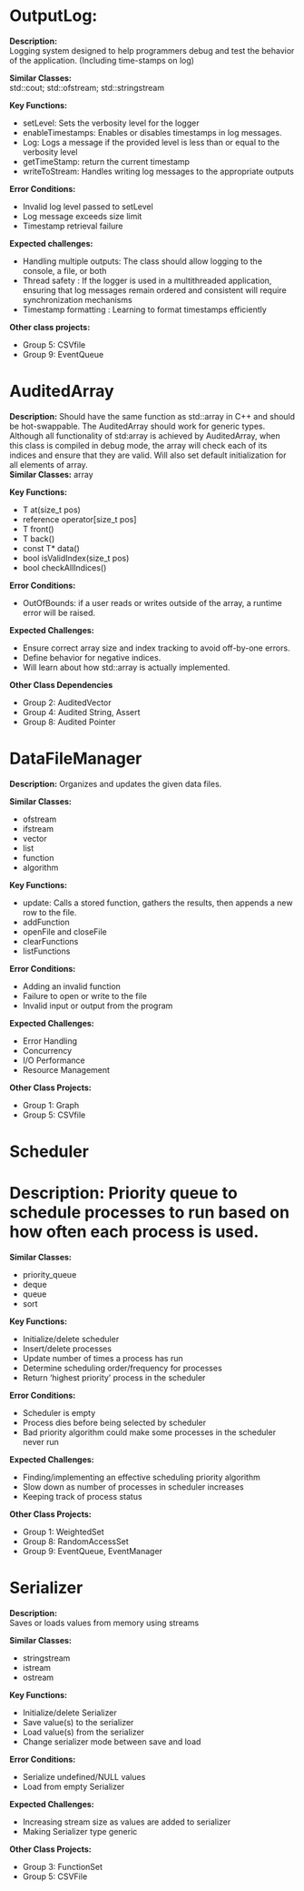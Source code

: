 # OutputLog:

**Description:**   
Logging system designed to help programmers debug and test the behavior of the application. (Including time-stamps on log)

**Similar Classes:**   
std::cout; std::ofstream; std::stringstream

**Key Functions:**

- setLevel: Sets the verbosity level for the logger  
- enableTimestamps: Enables or disables timestamps in log messages.  
- Log: Logs a message if the provided level is less than or equal to the verbosity level  
- getTimeStamp: return the current timestamp  
- writeToStream: Handles writing log messages to the appropriate outputs

**Error Conditions:**

- Invalid log level passed to setLevel  
- Log message exceeds size limit  
- Timestamp retrieval failure

**Expected challenges:**

- Handling multiple outputs: The class should allow logging to the console, a file, or both  
- Thread safety : If the logger is used in a multithreaded application, ensuring that log messages remain ordered and consistent will require synchronization mechanisms  
- Timestamp formatting : Learning to format timestamps efficiently

**Other class projects:**

- Group 5: CSVfile  
- Group 9: EventQueue

# AuditedArray

**Description:** Should have the same function as std::array in C++ and should be hot-swappable. The AuditedArray should work for generic types. Although all functionality of std:array is achieved by AuditedArray, when this class is compiled in debug mode, the array will check each of its indices and ensure that they are valid. Will also set default initialization for all elements of array.   
**Similar Classes:** array

**Key Functions:** 

- T at(size\_t pos)  
- reference operator\[size\_t pos\]  
- T front()  
- T back()  
- const T\* data()  
- bool isValidIndex(size\_t pos)  
- bool checkAllIndices()

**Error Conditions:** 

- OutOfBounds: if a user reads or writes outside of the array, a runtime error will be raised.

**Expected Challenges:** 

- Ensure correct array size and index tracking to avoid off-by-one errors.   
- Define behavior for negative indices.  
- Will learn about how std::array is actually implemented.

**Other Class Dependencies**

- Group 2: AuditedVector  
- Group 4: Audited String, Assert  
- Group 8: Audited Pointer

# DataFileManager

**Description:** Organizes and updates the given data files.

**Similar Classes:** 

- ofstream  
- ifstream  
- vector  
- list  
- function  
- algorithm

**Key Functions:**

- update: Calls a stored function, gathers the results, then appends a new row to the file.  
- addFunction  
- openFile and closeFile  
- clearFunctions  
- listFunctions

**Error Conditions:**

- Adding an invalid function  
- Failure to open or write to the file  
- Invalid input or output from the program

**Expected Challenges:**

- Error Handling  
- Concurrency  
- I/O Performance  
- Resource Management

**Other Class Projects:**

- Group 1: Graph  
- Group 5: CSVfile

# Scheduler

# **Description:** Priority queue to schedule processes to run based on how often each process is used.

**Similar Classes:**

- priority\_queue   
- deque   
- queue   
- sort 

**Key Functions:**

- Initialize/delete scheduler  
- Insert/delete processes  
- Update number of times a process has run  
- Determine scheduling order/frequency for processes  
- Return ‘highest priority’ process in the scheduler

**Error Conditions:**

- Scheduler is empty  
- Process dies before being selected by scheduler  
- Bad priority algorithm could make some processes in the scheduler never run

**Expected Challenges:**

- Finding/implementing an effective scheduling priority algorithm  
- Slow down as number of processes in scheduler increases  
- Keeping track of process status

**Other Class Projects:**

- Group 1: WeightedSet  
- Group 8: RandomAccessSet  
- Group 9: EventQueue, EventManager

# Serializer

**Description:**  
Saves or loads values from memory using streams

**Similar Classes:**

- stringstream  
- istream  
- ostream

**Key Functions:**

- Initialize/delete Serializer  
- Save value(s) to the serializer  
- Load value(s) from the serializer  
- Change serializer mode between save and load

**Error Conditions:**

- Serialize undefined/NULL values  
- Load from empty Serializer

**Expected Challenges:**

- Increasing stream size as values are added to serializer  
- Making Serializer type generic

**Other Class Projects:**

- Group 3: FunctionSet  
- Group 5: CSVFile

